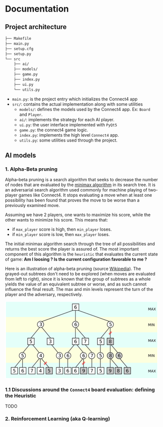 # Documentation

## Project architecture

```bash
├── Makefile
├── main.py
├── setup.cfg
├── setup.py
└── src
    ├── ai/
    ├── models/
    ├── game.py
    ├── index.py
    ├── ui.py
    └── utils.py
```

- `main.py`: is the project entry which initializes the Connect4 app
- `src/`: contains the actual implementation along with some utilities
  - `models/`: defines the models used by the Connect4 app. Ex: `Board` and `Player`.
  - `ai/`: implements the strategy for each AI player.
  - `ui.py`: the user interface implemented with `PyQt5`
  - `game.py`: the connect4 game logic.
  - `index.py`: implements the high level `Connect4` app.
  - `utils.py`: some utilities used through the project.

## AI models

### 1. Alpha-Beta pruning

Alpha–beta pruning is a search algorithm that seeks to decrease the number of nodes that are evaluated by the [minimax algorithm](https://en.wikipedia.org/wiki/Minimax#Minimax_algorithm_with_alternate_moves) in its search tree. It is an adversarial search algorithm used commonly for machine playing of two-player games like Connect4. It stops evaluating a move when at least one possibility has been found that proves the move to be worse than a previously examined move.

Assuming we have 2 players, one wants to maximize his score, while the other wants to minimize his score. This means that:

- if `max_player` score is high, then `min_player` loses.
- if `min_player` score is low, then `max_player` loses.

The initial minimax algorithm search through the tree of all possibilities and returns the best score the player is assured of. The most important component of this algorithm is the `heuristic` that evaluates the current state of game: **Am I loosing ? Is the current configuration favorable to me ?**

Here is an illustration of alpha-beta pruning (source [Wikipedia](https://en.wikipedia.org/wiki/Alpha%E2%80%93beta_pruning#/media/File:AB_pruning.svg "{isExternal}")). The grayed-out subtrees don't need to be explored (when moves are evaluated from left to right), since it is known that the group of subtrees as a whole yields the value of an equivalent subtree or worse, and as such cannot influence the final result. The max and min levels represent the turn of the player and the adversary, respectively.

![AB_prunning](img/AB_pruning.svg)

### 1.1 Discussions around the `Connect4` board evaluation: defining the Heuristic

TODO



### 2. Reinforcement Learning (aka Q-learning)
